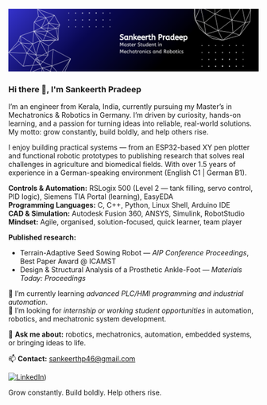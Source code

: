 ![Mechatronics & Robotics Engineer](https://github.com/SankeerthPradeep/SankeerthPradeep/blob/main/Abstract%20Technology%20Profile%20LinkedIn%20Banner.png)

### Hi there 👋, I'm Sankeerth Pradeep

I’m an engineer from Kerala, India, currently pursuing my Master’s in Mechatronics & Robotics in Germany. I’m driven by curiosity, hands-on learning, and a passion for turning ideas into reliable, real-world solutions. My motto: grow constantly, build boldly, and help others rise.

I enjoy building practical systems — from an ESP32-based XY pen plotter and functional robotic prototypes to publishing research that solves real challenges in agriculture and biomedical fields. With over 1.5 years of experience in a German-speaking environment (English C1 | German B1).

**Controls & Automation:** RSLogix 500 (Level 2 — tank filling, servo control, PID logic), Siemens TIA Portal (learning), EasyEDA  
**Programming Languages:** C, C++, Python, Linux Shell, Arduino IDE  
**CAD & Simulation:** Autodesk Fusion 360, ANSYS, Simulink, RobotStudio  
**Mindset:** Agile, organised, solution-focused, quick learner, team player

**Published research:**  
- Terrain-Adaptive Seed Sowing Robot — *AIP Conference Proceedings*, Best Paper Award @ ICAMST  
- Design & Structural Analysis of a Prosthetic Ankle-Foot — *Materials Today: Proceedings*

🌱 I’m currently learning *advanced PLC/HMI programming and industrial automation*.  
🤔 I’m looking for *internship or working student opportunities* in automation, robotics, and mechatronic system development.

💬 **Ask me about:** robotics, mechatronics, automation, embedded systems, or bringing ideas to life.

📫 **Contact:** sankeerthp46@gmail.com  

[![LinkedIn](https://cdn.jsdelivr.net/npm/simple-icons@3.0.1/icons/linkedin.svg)](https://www.linkedin.com/in/sankeerth-pradeep-a76441182/))

Grow constantly. Build boldly. Help others rise.
